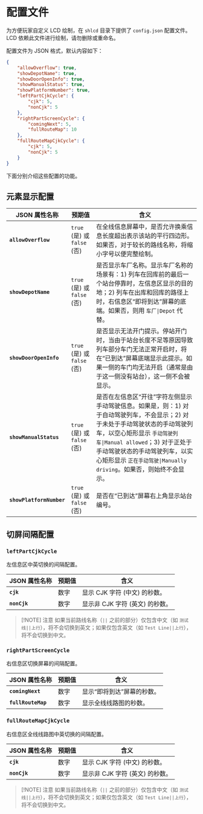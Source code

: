 # 配置文件

为方便玩家自定义 LCD 绘制，在 `shlcd` 目录下提供了 `config.json` 配置文件。LCD 依赖此文件进行绘制，请勿删除或重命名。

配置文件为 JSON 格式，默认内容如下：

```json
{
    "allowOverflow": true,
    "showDepotName": true,
    "showDoorOpenInfo": true,
    "showManualStatus": true,
    "showPlatformNumber": true,
    "leftPartCjkCycle": {
        "cjk": 5,
        "nonCjk": 5
    },
    "rightPartScreenCycle": {
        "comingNext": 5,
        "fullRouteMap": 10
    },
    "fullRouteMapCjkCycle": {
        "cjk": 5,
        "nonCjk": 5
    }
}
```

下面分别介绍这些配置的功能。

## 元素显示配置

| JSON 属性名称            | 预期值                      | 含义                                                           |
|--------------------------|-----------------------------|----------------------------------------------------------------|
| **`allowOverflow`**      | `true` (是) 或 `false` (否) | 在全线信息屏幕中，是否允许换乘信息长度超出表示该站的平行四边形。如果否，对于较长的路线名称，将缩小字号以便完整绘制。 |
| **`showDepotName`**      | `true` (是) 或 `false` (否) | 是否显示车厂名称。显示车厂名称的场景有：1) 列车在回库前的最后一个站台停靠时，左信息区显示的目的地；2) 列车在出库和回库的路径上时，右信息区“即将到达”屏幕的底端。如果否，则用 `车厂\|Depot` 代替。 |
| **`showDoorOpenInfo`**   | `true` (是) 或 `false` (否) | 是否显示无法开门提示。停站开门时，当由于站台长度不足等原因导致列车部分车门无法正常开启时，将在“已到达”屏幕底端显示此提示。如果一侧的车门均无法开启（通常是由于这一侧没有站台），这一侧不会被显示。 |
| **`showManualStatus`**   | `true` (是) 或 `false` (否) | 是否在左信息区“开往”字符左侧显示手动驾驶信息。如果是，则：1) 对于自动驾驶列车，不会显示；2) 对于未处于手动驾驶状态的手动驾驶列车，以空心矩形显示 `手动驾驶列车\|Manual allowed`；3) 对于正处于手动驾驶状态的手动驾驶列车，以实心矩形显示 `正在手动驾驶\|Manually driving`。如果否，则始终不会显示。|
| **`showPlatformNumber`** | `true` (是) 或 `false` (否) | 是否在“已到达”屏幕右上角显示站台编号。 |

## 切屏间隔配置

### `leftPartCjkCycle`

左信息区中英切换的间隔配置。

| JSON 属性名称 | 预期值 | 含义                            |
|---------------|--------|---------------------------------|
| **`cjk`**     | 数字   | 显示 CJK 字符 (中文) 的秒数。   |
| **`nonCjk`**  | 数字   | 显示非 CJK 字符 (英文) 的秒数。 |

> [!NOTE] 注意
> 如果当前路线名称（`||` 之前的部分）仅包含中文（如 `测试线||上行`），将不会切换到英文；如果仅包含英文（如 `Test Line||上行`），将不会切换到中文。

### `rightPartScreenCycle`

右信息区切换屏幕的间隔配置。

| JSON 属性名称      | 预期值 | 含义                       |
|--------------------|--------|----------------------------|
| **`comingNext`**   | 数字   | 显示“即将到达”屏幕的秒数。 |
| **`fullRouteMap`** | 数字   | 显示全线线路图的秒数。     |

### `fullRouteMapCjkCycle`

右信息区全线线路图中英切换的间隔配置。

| JSON 属性名称 | 预期值 | 含义                            |
|---------------|--------|---------------------------------|
| **`cjk`**     | 数字   | 显示 CJK 字符 (中文) 的秒数。   |
| **`nonCjk`**  | 数字   | 显示非 CJK 字符 (英文) 的秒数。 |

> [!NOTE] 注意
> 如果当前路线名称（`||` 之前的部分）仅包含中文（如 `测试线||上行`），将不会切换到英文；如果仅包含英文（如 `Test Line||上行`），将不会切换到中文。